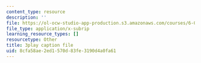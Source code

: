 ```yaml
---
content_type: resource
description: ''
file: https://ol-ocw-studio-app-production.s3.amazonaws.com/courses/6-0001-introduction-to-computer-science-and-programming-in-python-fall-2016/8cfa58ae2ed1570d83fe3190d4a0fa61_5McjE8e5gIg.vtt
file_type: application/x-subrip
learning_resource_types: []
resourcetype: Other
title: 3play caption file
uid: 8cfa58ae-2ed1-570d-83fe-3190d4a0fa61
---
```

